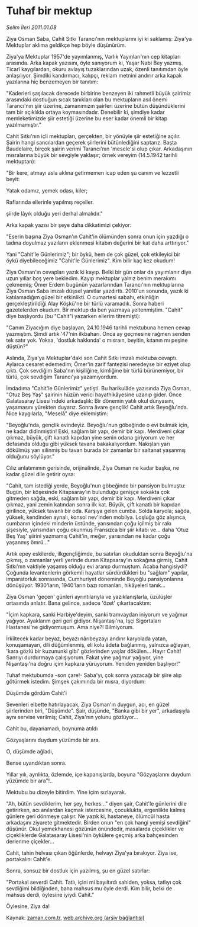 # Tuhaf bir mektup

*Selim İleri 2011.01.08*

<td class="columnist-detail">
<p>Ziya Osman Saba, Cahit Sıtkı Tarancı'nın mektuplarını iyi ki saklamış: Ziya'ya Mektuplar aklıma geldikçe hep böyle düşünürüm.</p>
<p>
<div id="haberMetinDiv">
<p>Ziya'ya Mektuplar 1957'de yayımlanmış, Varlık Yayınları'nın cep kitapları arasında. Arka kapak yazısını, öyle sanıyorum ki, Yaşar Nabi Bey yazmış. Ticarî kaygılardan, okuru avlayış tuzaklarından uzak, özenli tanıtımdan öyle anlaşılıyor. Şimdiki kandırmacı, kalıpçı, reklam metnini andırır arka kapak yazılarına hiç benzemeyen bir tanıtım:
<p>"Kaderleri şaşılacak derecede birbirine benzeyen iki rahmetli büyük şairimiz arasındaki dostluğun sıcak tanıkları olan bu mektupların asıl önemi Tarancı'nın şiir üzerine, zamanımızın şairleri üzerine bütün düşündüklerini tam bir açıklıkla ortaya koymasındadır. Denebilir ki, şimdiye kadar memleketimizde şiir estetiği üzerine bu eser kadar önemli bir kitap yazılmamıştır."
<p>Cahit Sıtkı'nın içli mektupları, gerçekten, bir yönüyle şiir estetiğine açılır. Şairin hangi sancılardan geçerek şiirlerini bütünlediğini saptarız. Başta Baudelaire, birçok şairin verimi Tarancı'nın 'mesele'si olup çıkar. Arkadaşının mısralarına büyük bir sevgiyle yaklaşır; örnek vereyim (14.5.1942 tarihli mektuptan):
<p>"Bir kere, atmayı asla aklına getirmemen icap eden şu canım ve lezzetli beyit:
<p>Yatak odamız, yemek odası, kiler;
<p>Raflarında ellerinle yapılmış reçeller.
<p>şiirde lâyık olduğu yeri derhal almalıdır."
<p>Arka kapak yazısı bir şeye daha dikkatimizi çekiyor:
<p>"Eserin başına Ziya Osman'ın Cahit'in ölümünden sonra onun için yazdığı o tadına doyulmaz yazıların eklenmesi kitabın değerini bir kat daha arttırıyor."
<p>Yani "Cahit'le Günlerimiz"; bir öykü, hem de çok güzel, çok etkileyici bir öykü diyebileceğimiz "Cahit'le Günlerimiz". Kim bilir kaç kez okudum!
<p>Ziya Osman'ın cevapları yazık ki kayıp. Belki bir gün onlar da yayımlanır diye uzun yıllar boş yere bekledim. Kayıp mektuplar yalnız benim merakımı çekmemiş; Ömer Erdem bugünün yazarlarından Tarancı'nın mektuplarına Ziya Osman Saba imzalı düşsel yanıtlar yazdırttı. 2010'un sonunda, yazık ki katılamadığım güzel bir etkinlikti. O cumartesi sabahı, etkinliğin gerçekleştirildiği Alay Köşkü'ne bir türlü varamadık. Sonra haberi gazetelerden okudum. Bir mektup da ben yazmaya yeltenmiştim. "Cahit" diye başlı­yordu (bu "Cahit"i yazarken ellerim titremişti):
<p>"Canım Ziyacığım diye başlayan, 24.10.1946 tarihli mektu­buna hemen cevap yazmıştım. Şimdi artık '47'nin ilkbaharı. Onca ay geçmesine rağmen senden tek satır yok. Yoksa, 'dostluk hakkın­da' o mısraın, beyitin, kıtanın mı peşine düştün?"
<p>Aslında, Ziya'ya Mektuplar'daki son Cahit Sıtkı imzalı mek­tuba cevaptı. Aylarca cesaret edemedim; Ömer'in zarif fantezisi neredeyse bir eziyet olup çıktı. Çok sevdiğim Saba'nın kişiliğine, kimliğine bir türlü bürünemiyor, bir türlü, çok sevdiğim Tarancı'ya yazamıyordum.
<p>İmdadıma "Cahit'le Günlerimiz" yetişti. Bu harikulâde yazı­sında Ziya Osman, "Otuz Beş Yaş" şairinin hüzün verici hayathikâyesine uzanıp gider. Önce Galatasaray Lisesi'ndeki arkadaşlık: Bir dönemin yatılı okul dünyasını, yaşamasını yürekten duyarız. Sonra âvare gençlik! Cahit artık Beyoğlu'nda. Nice kaygılarla, "Meselâ" diye eklemiştim:
<p>"Beyoğlu'nda, gençlik evindeyiz. Beyoğlu'nun göbeğinde o evi bulmak için, ne kadar didinmiştin! Eski, sağlam bir yapı, demir bir kapı. Merdiveni çıkar çıkmaz, büyük, çift kanatlı kapıdan yi­ne senin odana giriyorum ve her defasında olduğu gibi yüksek tava­na bakakalıyordum. Nakışları yarı dökülmüş yarı silinmiş bu tavan burada bir zamanlar bir saltanat yaşanmış olduğunu söylüyor."
<p>Cılız anlatımımın gerisinde, orijinalinde, Ziya Osman ne ka­dar başka, ne kadar güzel dile getirir oysa:
<p>"Cahit, tam istediği yerde, Beyoğlu'nun göbeğinde bir pansiyon bulmuştu: Bugün, bir köşesinde Kitapsaray'ın bulunduğu genişçe sokakta çok gitmeden sağda, eski, sağlam bir yapı, demir bir kapı. Merdiveni çıkar çıkmaz, yani zemin katından sonra ilk kat. Büyük, çift kanatlı bir kapıdan girilince, yüksek tavanlı bir oda. Karşı­ya gelen cumba. Solda karyola; sağda, yüksek, kendinden aynalı, konsol nev'inden mobilya. Loşluğa göz alışınca, cumbanın içindeki minderin üstünde, yarısından çoğu içilmiş bir rakı şişesiyle, ya­rısından çoğu okunmuş Fransızca bir şiir kitabı ve... daha 'Otuz Beş Yaş' şiirini yazmamış Cahit'in, meğer, yarısından ne kadar çoğu yaşanmış ömrü..."
<p>Artık epey eskilerde, ilkgençliğimde, bu satırları okuduktan sonra Beyoğlu'na çıkmış, o zamanlar yerli yerinde duran Kitapsaray'ın sokağına girmiş, Cahit Sıtkı'nın vaktiyle yaşamış olduğu evi aranıp durmuştum. Acaba hangisiydi? Çoğunda levantenlerin gör­kemli hayatlar sürdürdükleri bu "sağlam" yapılar, imparatorluk sonrasında, Cumhuriyet döneminde Beyoğlu pansiyonlarına dönüşüyor. 1930'ların, 1940'ların bazı romanları, hikâyeleri tanık...
<p>Ziya Osman 'geçen' günleri ayrıntılarıyla ve yazıklanışlarla, üzülüşler ortasında anlatır. Bana gelince, sadece 'özet' çıkartacaktım:
<p>"İçim kapkara, sanki Harbiye'deyim, sanki tramvaydan iniyorum ve yağmur yağıyor. Ayaklarım geri geri gidiyor. Nişantaşı'na, İşçi Sigortaları Hastanesi'ne gidiyormuşum. Ama niye?! Bilmiyorum.
<p>İrkiltecek kadar beyaz, beyazı nârıbeyzayı andırır karyolada yatan, konuşamayan, dili düğümlenmiş, eli kolu âdeta bağlanmış, yalnızca ağlayan, 'kara gözlü bir kuzununki gibi' gözlerinden yaşlar dökülen... Hayır Cahit! Sanrıyı durdurmaya çalışıyorum. Fakat yine yağmur yağıyor, yine Nişantaşı'na doğru içim kapkara yürüyorum. Yeniden yeniden başlıyor!"
<p>Tuhaf mektubumda -son çare!- Saba'yı, çok sonra yazacağı bir şiire alıp götürmek istedim. Şimşek çakımında bir mısra, diyordum:
<p>Düşümde gördüm Cahit'i
<p>Sevenleri elbette hatırlayacak, Ziya Osman'ın duygun, acı, en güzel şiirlerinden biri, "Düşümde". Şair, düşünde, "Banka gibi bir yer", arkadaşıyla aynı servise verilmiş; Cahit, Ziya'nın yolunu gözlüyor...
<p>Cahit bu, dayanamadı, boynuma atıldı
<p>Gözyaşlarını duydum yüzümde bir ara.
<p>O, düşümde ağladı,
<p>Bense uyandıktan sonra.
<p>Yıllar yılı, ayrılıkta, özlemde, içe kapanışlarda, boyuna "Gözyaşlarını duydum yüzümde bir ara"!..
<p>Mektubu bu dizeyle bitirdim. Yine içim sızlayarak.
<p>"Ah, bütün sevdiklerim, her şey, herkes..." diyen şair, Cahit'le günlerini dile getirirken, acı anılardan kaçmak istercesine, çocuklukta, ergenlikte kalmış günlere geri dönmeye çalışır. Ne yazık ki, hastaneye, ölümcül hasta arkadaşını ziyarete gitmektedir. Birden onun "en çok hangi yemişi sevdiğini" düşünür. Okul yemekhanesi gözünün önündedir, masalarda çiçeklikler ve çiçekliklerde Galatasaray Lisesi'nin öykülere geçmiş arka bahçesinden derlenme çiçekler...
<p>Cahit, tahin helvası çıkan öğünlerde, helvayı Ziya'ya bırakıyor. Ziya ise, portakalını Cahit'e.
<p>Sonra, sonsuz bir dostluk için yazılmış, şu en güzel satırlar:
<p>"Portakal severdi Cahit. Tatlı, içini mi bayıltırdı sahiden, yoksa, tatlıyı çok sevdiğimi bildiğinden, bana mahsus mu öyle derdi. Kim bilir, belki de mahsus derdi, öylesine iyiydi Cahit."
<p>Öylesine, Ziya da! </p></p></p></p></p></p></p></p></p></p></p></p></p></p></p></p></p></p></p></p></p></p></p></p></p></p></p></p></p></p></p></p></p></p></p></div>
</p>
<a href="http://web.archive.org/web/20110127193706/mailto:/">
</a></td>

Kaynak: [zaman.com.tr](http://zaman.com.tr/yazar.do?yazino=1075524), [web.archive.org (arşiv bağlantısı)](http://web.archive.org/web/20110127193706/http://www.zaman.com.tr:80/yazar.do?yazino=1075524)
